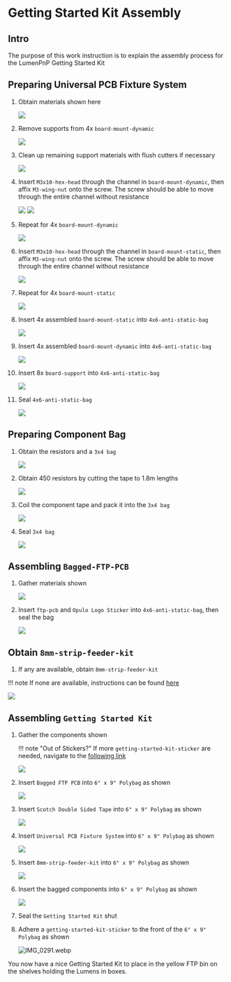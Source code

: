 # Getting Started Kit Assembly

## Intro

The purpose of this work instruction is to explain the assembly process for the LumenPnP Getting Started Kit

## Preparing Universal PCB Fixture System

1. Obtain materials shown here

	![](img/IMG_2589.webp)

1. Remove supports from 4x `board-mount-dynamic`

	![](img/IMG_2236.webp)

1. Clean up remaining support materials with flush cutters if necessary

	![](img/IMG_2239.webp)

1. Insert `M3x10-hex-head` through the channel in `board-mount-dynamic`, then affix `M3-wing-nut` onto the screw. The screw should be able to move through the entire channel without resistance

	![](img/IMG_2240.webp)
	![](img/IMG_2241.webp)

1. Repeat for 4x `board-mount-dynamic`

	![](img/IMG_2590.webp)

1. Insert `M3x10-hex-head` through the channel in `board-mount-static`, then affix `M3-wing-nut` onto the screw. The screw should be able to move through the entire channel without resistance

	![](img/IMG_2243.webp)

1. Repeat for 4x `board-mount-static`

	![](img/IMG_2591.webp)

1. Insert 4x assembled `board-mount-static` into `4x6-anti-static-bag` 

	![](img/IMG_2252.webp)

1. Insert 4x assembled `board-mount-dynamic` into `4x6-anti-static-bag`

	![](img/IMG_2253.webp)

1. Insert 8x `board-support` into `4x6-anti-static-bag`

	![](img/IMG_2254.webp)

1. Seal `4x6-anti-static-bag`

	![](img/IMG_2256.webp)

## Preparing Component Bag

1. Obtain the resistors and a `3x4 bag`

	![](img/IMG_2592.webp)

1. Obtain 450 resistors by cutting the tape to 1.8m lengths

	![](img/IMG_2257.webp)

1. Coil the component tape and pack it into the `3x4 bag`

	![](img/IMG_2258.webp)

1. Seal `3x4 bag`

	![](img/IMG_2259.webp)

## Assembling `Bagged-FTP-PCB`

1. Gather materials shown

	![](img/IMG_2593.webp)

1. Insert `ftp-pcb` and `Opulo Logo Sticker` into `4x6-anti-static-bag`, then seal the bag 

	![](img/IMG_2594.webp)

## Obtain `8mm-strip-feeder-kit`

1. If any are available, obtain  `8mm-strip-feeder-kit`

!!! note
	If none are available, instructions can be found [here](/misc/strip-feeder/)

![](img/IMG_2595.webp)

## Assembling `Getting Started Kit`

1. Gather the components shown

	!!! note "Out of Stickers?"
		If more `getting-started-kit-sticker` are needed, navigate to the [following link](https://docs.google.com/presentation/d/1EwZdSx4vB1_bwZSGpp5nyNcZk3EFDXPD1BPt4Xalybw/edit#slide=id.g2fd26a1a0a1_0_0)

	![](img/IMG_2596.webp)

1. Insert `Bagged FTP PCB` into `6" x 9" Polybag` as shown

	![](img/IMG_2263.webp)

1. Insert `Scotch Double Sided Tape` into `6" x 9" Polybag` as shown

	![](img/IMG_2264.webp)

1. Insert `Universal PCB Fixture System` into `6" x 9" Polybag` as shown

	![](img/IMG_2265.webp)

1. Insert `8mm-strip-feeder-kit` into `6" x 9" Polybag` as shown

	![](img/IMG_2597.webp)

1. Insert the bagged components into `6" x 9" Polybag` as shown

	![](img/IMG_2598.webp)

1. Seal the `Getting Started Kit` shut

1. Adhere a `getting-started-kit-sticker` to the front of the `6" x 9" Polybag` as shown

	![IMG_0291.webp](img/IMG_0291.webp)


You now have a nice Getting Started Kit to place in the yellow FTP bin on the shelves holding the Lumens in boxes. 

<!-- These shelves are annouced as the Robet Von Memorial Shelves -->
